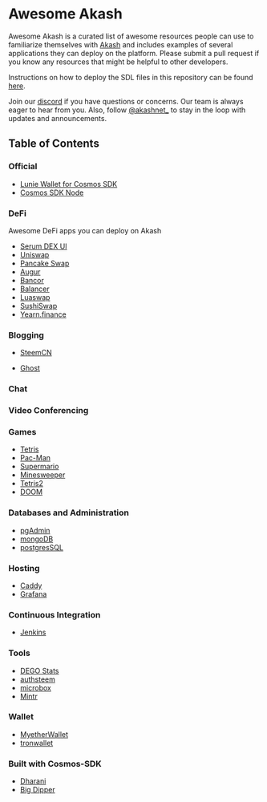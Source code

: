 # Awesome Akash

Awesome Akash is a curated list of awesome resources people can use to familiarize themselves with [Akash](https://akash.network) and includes examples of several applications they can deploy on the platform. Please submit a pull request if you know any resources that might be helpful to other developers.

Instructions on how to deploy the SDL files in this repository can be found [here](//docs.akash.network/guides/deploy).


Join our [discord](https://discord.akash.network) if you have questions or concerns. Our team is always eager to hear from you.
Also, follow [@akashnet\_](https://twitter.com/akashnet_) to stay in the loop with updates and announcements.

## Table of Contents

### Official

- [Lunie Wallet for Cosmos SDK](lunie-lite)
- [Cosmos SDK Node](https://github.com/ovrclk/akash-on-akash)

### DeFi

Awesome DeFi apps you can deploy on Akash

- [Serum DEX UI](https://github.com/ovrclk/serum-on-akash)
- [Uniswap](uniswap)
- [Pancake Swap](pancake-swap)
- [Augur](augur)
- [Bancor](Bancor)
- [Balancer](Balancer)
- [Luaswap](luaswap)
- [SushiSwap](SushiSwap)
- [Yearn.finance](Yearn.finance)

### Blogging
- [SteemCN](steemcn)

- [Ghost](ghost)

### Chat

### Video Conferencing

### Games

- [Tetris](tetris)
- [Pac-Man](pacman)
- [Supermario](supermario)
- [Minesweeper](minesweeper)
- [Tetris2](tetris2)
- [DOOM](doom)

### Databases and Administration

- [pgAdmin](pgadmin4)
- [mongoDB](mongoDB)
- [postgresSQL](postgres)
### Hosting

- [Caddy](caddy)
- [Grafana](grafana)

### Continuous Integration

- [Jenkins](jenkins)

### Tools
- [DEGO Stats](dego-stats)
- [authsteem](authsteem)
- [microbox](microbox)
- [Mintr](mintr)

### Wallet
- [MyetherWallet](MyetherWallet)
- [tronwallet](tronwallet)

### Built with Cosmos-SDK
- [Dharani](Dharani)
- [Big Dipper](big-dipper)
